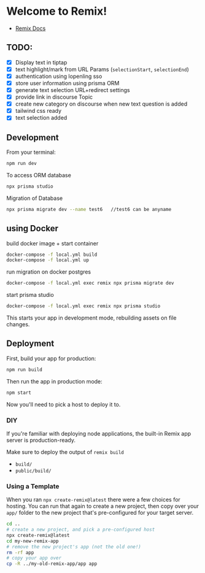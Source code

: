 # Welcome to Remix!

- [Remix Docs](https://remix.run/docs)

## TODO:

- [x] Display text in tiptap
- [x] text highlight/mark from URL Params (`selectionStart`, `selectionEnd`)
- [x] authentication using lopenling sso
- [x] store user information using prisma ORM
- [x] generate text selection URL+redirect settings
- [x] provide link in discourse Topic
- [x] create new category on discourse when new text question is added
- [x] tailwind css ready
- [x] text selection added

## Development

From your terminal:

```sh
npm run dev
```

To access ORM database

```sh
npx prisma studio
```

Migration of Database

```sh
npx prisma migrate dev --name test6   //test6 can be anyname
```

## using Docker

build docker image + start container

```sh
docker-compose -f local.yml build
docker-compose -f local.yml up
```

run migration on docker postgres

```sh
docker-compose -f local.yml exec remix npx prisma migrate dev
```

start prisma studio

```sh
docker-compose -f local.yml exec remix npx prisma studio
```

This starts your app in development mode, rebuilding assets on file changes.

## Deployment

First, build your app for production:

```sh
npm run build
```

Then run the app in production mode:

```sh
npm start
```

Now you'll need to pick a host to deploy it to.

### DIY

If you're familiar with deploying node applications, the built-in Remix app server is production-ready.

Make sure to deploy the output of `remix build`

- `build/`
- `public/build/`

### Using a Template

When you ran `npx create-remix@latest` there were a few choices for hosting. You can run that again to create a new project, then copy over your `app/` folder to the new project that's pre-configured for your target server.

```sh
cd ..
# create a new project, and pick a pre-configured host
npx create-remix@latest
cd my-new-remix-app
# remove the new project's app (not the old one!)
rm -rf app
# copy your app over
cp -R ../my-old-remix-app/app app
```
